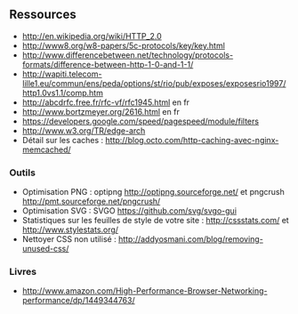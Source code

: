 Ressources
---------------------


- http://en.wikipedia.org/wiki/HTTP_2.0
- http://www8.org/w8-papers/5c-protocols/key/key.html
- http://www.differencebetween.net/technology/protocols-formats/difference-between-http-1-0-and-1-1/
- http://wapiti.telecom-lille1.eu/commun/ens/peda/options/st/rio/pub/exposes/exposesrio1997/http1.0vs1.1/comp.htm
- http://abcdrfc.free.fr/rfc-vf/rfc1945.html en fr
- http://www.bortzmeyer.org/2616.html en fr
- https://developers.google.com/speed/pagespeed/module/filters
- http://www.w3.org/TR/edge-arch 
- Détail sur les caches : http://blog.octo.com/http-caching-avec-nginx-memcached/ 



### Outils ###
 - Optimisation PNG : optipng http://optipng.sourceforge.net/ et pngcrush http://pmt.sourceforge.net/pngcrush/
 - Optimisation SVG : SVGO https://github.com/svg/svgo-gui
 - Statistiques sur les feuilles de style de votre site : http://cssstats.com/ et http://www.stylestats.org/
 - Nettoyer CSS non utilisé : http://addyosmani.com/blog/removing-unused-css/ 

### Livres ###
- http://www.amazon.com/High-Performance-Browser-Networking-performance/dp/1449344763/
